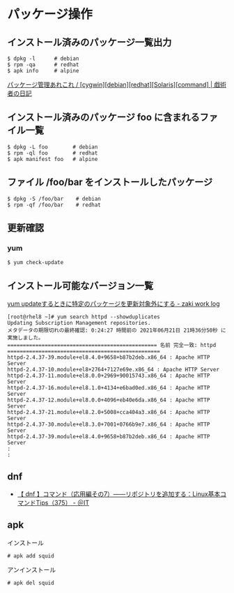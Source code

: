 # パッケージ操作

## インストール済みのパッケージ一覧出力

```console
$ dpkg -l      # debian
$ rpm -qa      # redhat
$ apk info     # alpine
```

[パッケージ管理あれこれ / [cygwin][debian][redhat][Solaris][command] | 戯術者の日記](http://www.jp-z.jp/changelog/2005-11-05-1.html)

## インストール済みのパッケージ foo に含まれるファイル一覧

```
$ dpkg -L foo        # debian
$ rpm -ql foo        # redhat
$ apk manifest foo   # alpine
```

## ファイル /foo/bar をインストールしたパッケージ

```console
$ dpkg -S /foo/bar    # debian
$ rpm -qf /foo/bar    # redhat
```

## 更新確認

### yum

```console
$ yum check-update 
```

## インストール可能なバージョン一覧

[yum updateするときに特定のパッケージを更新対象外にする - zaki work log](https://zaki-hmkc.hatenablog.com/entry/2020/03/15/075946)

```
[root@rhel8 ~]# yum search httpd --showduplicates 
Updating Subscription Management repositories.
メタデータの期限切れの最終確認: 0:24:27 時間前の 2021年06月21日 21時36分50秒 に実施しました。
================================================ 名前 完全一致: httpd =================================================
httpd-2.4.37-39.module+el8.4.0+9658+b87b2deb.x86_64 : Apache HTTP Server
httpd-2.4.37-10.module+el8+2764+7127e69e.x86_64 : Apache HTTP Server
httpd-2.4.37-11.module+el8.0.0+2969+90015743.x86_64 : Apache HTTP Server
httpd-2.4.37-16.module+el8.1.0+4134+e6bad0ed.x86_64 : Apache HTTP Server
httpd-2.4.37-12.module+el8.0.0+4096+eb40e6da.x86_64 : Apache HTTP Server
httpd-2.4.37-21.module+el8.2.0+5008+cca404a3.x86_64 : Apache HTTP Server
httpd-2.4.37-30.module+el8.3.0+7001+0766b9e7.x86_64 : Apache HTTP Server
httpd-2.4.37-39.module+el8.4.0+9658+b87b2deb.x86_64 : Apache HTTP Server
:
:
```

## dnf

- [【 dnf 】コマンド（応用編その7）――リポジトリを追加する：Linux基本コマンドTips（375） - ＠IT](https://www.atmarkit.co.jp/ait/articles/2001/31/news006.html)

## apk

インストール

```
# apk add squid
```

アンインストール

```
# apk del squid
```
